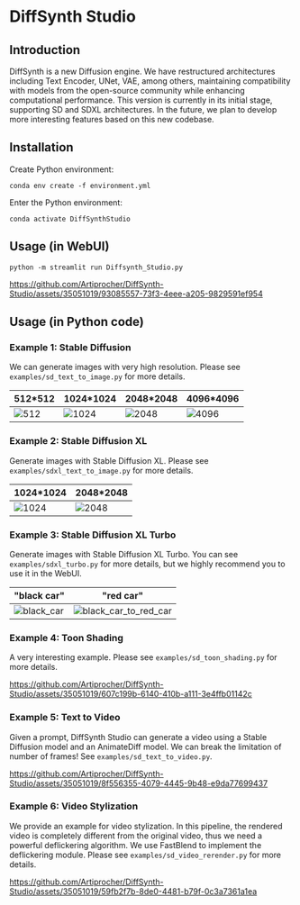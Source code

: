 # DiffSynth Studio

## Introduction

DiffSynth is a new Diffusion engine. We have restructured architectures including Text Encoder, UNet, VAE, among others, maintaining compatibility with models from the open-source community while enhancing computational performance. This version is currently in its initial stage, supporting SD and SDXL architectures. In the future, we plan to develop more interesting features based on this new codebase.

## Installation

Create Python environment:

```
conda env create -f environment.yml
```

Enter the Python environment:

```
conda activate DiffSynthStudio
```

## Usage (in WebUI)

```
python -m streamlit run Diffsynth_Studio.py
```

https://github.com/Artiprocher/DiffSynth-Studio/assets/35051019/93085557-73f3-4eee-a205-9829591ef954

## Usage (in Python code)

### Example 1: Stable Diffusion

We can generate images with very high resolution. Please see `examples/sd_text_to_image.py` for more details.

|512*512|1024*1024|2048*2048|4096*4096|
|-|-|-|-|
|![512](https://github.com/Artiprocher/DiffSynth-Studio/assets/35051019/55f679e9-7445-4605-9315-302e93d11370)|![1024](https://github.com/Artiprocher/DiffSynth-Studio/assets/35051019/6fc84611-8da6-4a1f-8fee-9a34eba3b4a5)|![2048](https://github.com/Artiprocher/DiffSynth-Studio/assets/35051019/9087a73c-9164-4c58-b2a0-effc694143fb)|![4096](https://github.com/Artiprocher/DiffSynth-Studio/assets/35051019/edee9e71-fc39-4d1c-9ca9-fa52002c67ac)|

### Example 2: Stable Diffusion XL

Generate images with Stable Diffusion XL. Please see `examples/sdxl_text_to_image.py` for more details.

|1024*1024|2048*2048|
|-|-|
|![1024](https://github.com/Artiprocher/DiffSynth-Studio/assets/35051019/67687748-e738-438c-aee5-96096f09ac90)|![2048](https://github.com/Artiprocher/DiffSynth-Studio/assets/35051019/584186bc-9855-4140-878e-99541f9a757f)|

### Example 3: Stable Diffusion XL Turbo

Generate images with Stable Diffusion XL Turbo. You can see `examples/sdxl_turbo.py` for more details, but we highly recommend you to use it in the WebUI.

|"black car"|"red car"|
|-|-|
|![black_car](https://github.com/Artiprocher/DiffSynth-Studio/assets/35051019/7fbfd803-68d4-44f3-8713-8c925fec47d0)|![black_car_to_red_car](https://github.com/Artiprocher/DiffSynth-Studio/assets/35051019/aaf886e4-c33c-4fd8-98e2-29eef117ba00)|

### Example 4: Toon Shading

A very interesting example. Please see `examples/sd_toon_shading.py` for more details.

https://github.com/Artiprocher/DiffSynth-Studio/assets/35051019/607c199b-6140-410b-a111-3e4ffb01142c

### Example 5: Text to Video

Given a prompt, DiffSynth Studio can generate a video using a Stable Diffusion model and an AnimateDiff model. We can break the limitation of number of frames! See `examples/sd_text_to_video.py`.

https://github.com/Artiprocher/DiffSynth-Studio/assets/35051019/8f556355-4079-4445-9b48-e9da77699437

### Example 6: Video Stylization

We provide an example for video stylization. In this pipeline, the rendered video is completely different from the original video, thus we need a powerful deflickering algorithm. We use FastBlend to implement the deflickering module. Please see `examples/sd_video_rerender.py` for more details.

https://github.com/Artiprocher/DiffSynth-Studio/assets/35051019/59fb2f7b-8de0-4481-b79f-0c3a7361a1ea
